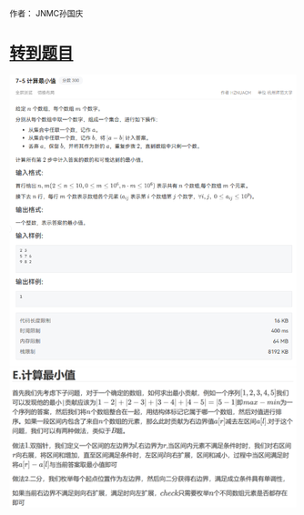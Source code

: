 作者： JNMC孙国庆
# [转到题目](https://pintia.cn/problem-sets/1869538346997542912/exam/problems/type/7?problemSetProblemId=1869538428941660164&page=0)
![alt text](image-1.png)
![alt text](image.png)
